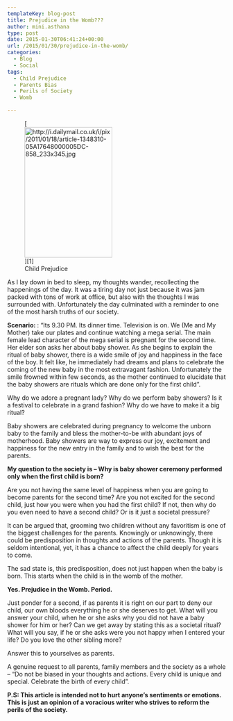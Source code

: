 ```yaml
---
templateKey: blog-post
title: Prejudice in the Womb???
author: mini.asthana
type: post
date: 2015-01-30T06:41:24+00:00
url: /2015/01/30/prejudice-in-the-womb/
categories:
  - Blog
  - Social
tags:
  - Child Prejudice
  - Parents Bias
  - Perils of Society
  - Womb

---
```

<figure id="attachment_503" aria-describedby="caption-attachment-503" style="width: 202px" class="wp-caption aligncenter">[<img class="size-medium wp-image-503" src="https://i0.wp.com/ilaasthana.in/wp-content/uploads/2015/01/Child-Prejudice-202x300.jpg?resize=202%2C300" alt="http://i.dailymail.co.uk/i/pix/2011/01/18/article-1348310-05A17648000005DC-858_233x345.jpg" width="202" height="300" data-recalc-dims="1" />][1]<figcaption id="caption-attachment-503" class="wp-caption-text">Child Prejudice</figcaption></figure> 

<p style="text-align: left;">
  As I lay down in bed to sleep, my thoughts wander, recollecting the happenings of the day. It was a tiring day not just because it was jam packed with tons of work at office, but also with the thoughts I was surrounded with. Unfortunately the day culminated with a reminder to one of the most harsh truths of our society.
</p>

<p style="text-align: left;">
  <strong>Scenario: </strong> : “Its 9.30 PM. Its dinner time. Television is on. We (Me and My Mother) take our plates and continue watching a mega serial. The main female lead character of the mega serial is pregnant for the second time. Her elder son asks her about baby shower. As she begins to explain the ritual of baby shower, there is a wide smile of joy and happiness in the face of the boy. It felt like, he immediately had dreams and plans to celebrate the coming of the new baby in the most extravagant fashion. Unfortunately the smile frowned within few seconds, as the mother continued to elucidate that the baby showers are rituals which are done only for the first child”.
</p>

<p style="text-align: left;">
  Why do we adore a pregnant lady? Why do we perform baby showers? Is it a festival to celebrate in a grand fashion? Why do we have to make it a big ritual?
</p>

<p style="text-align: left;">
  Baby showers are celebrated during pregnancy to welcome the unborn baby to the family and bless the mother-to-be with abundant joys of motherhood. Baby showers are way to express our joy, excitement and happiness for the new entry in the family and to wish the best for the parents.
</p>

<p style="text-align: left;">
  <strong>My question to the society is – Why is baby shower ceremony performed only when the first child is born?</strong>
</p>

<p style="text-align: left;">
  Are you not having the same level of happiness when you are going to become parents for the second time? Are you not excited for the second child, just how you were when you had the first child? If not, then why do you even need to have a second child? Or is it just a societal pressure?
</p>

<p style="text-align: left;">
  It can be argued that, grooming two children without any favoritism is one of the biggest challenges for the parents. Knowingly or unknowingly, there could be predisposition in thoughts and actions of the parents. Though it is seldom intentional, yet, it has a chance to affect the child deeply for years to come.
</p>

<p style="text-align: left;">
  The sad state is, this predisposition, does not just happen when the baby is born. This starts when the child is in the womb of the mother.
</p>

<p style="text-align: left;">
  <strong>Yes. Prejudice in the Womb. Period.</strong>
</p>

<p style="text-align: left;">
  Just ponder for a second, if as parents it is right on our part to deny our child, our own bloods everything he or she deserves to get. What will you answer your child, when he or she asks why you did not have a baby shower for him or her? Can we get away by stating this as a societal ritual? What will you say, if he or she asks were you not happy when I entered your life? Do you love the other sibling more?
</p>

<p style="text-align: left;">
  Answer this to yourselves as parents.
</p>

<p style="text-align: left;">
  A genuine request to all parents, family members and the society as a whole – “Do not be biased in your thoughts and actions. Every child is unique and special. Celebrate the birth of every child”.
</p>

<p style="text-align: left;">
  <strong>P.S: This article is intended not to hurt anyone’s sentiments or emotions. This is just an opinion of a voracious writer who strives to reform the perils of the society.</strong>
</p>

 [1]: https://i1.wp.com/ilaasthana.in/wp-content/uploads/2015/01/Child-Prejudice.jpg